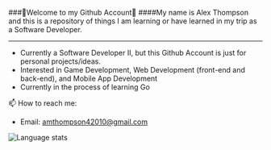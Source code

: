 ###:metal:Welcome to my Github Account:metal:
####My name is Alex Thompson and this is a repository of things I am learning or have learned in my trip as a Software Developer.

<hr/>

* Currently a Software Developer II, but this Github Account is just for personal projects/ideas.
* Interested in Game Development, Web Development (front-end and back-end), and Mobile App Development
* Currently in the process of learning Go

📫 How to reach me: 

* Email: amthompson42010@gmail.com

![Language stats](https://github-readme-stats.vercel.app/api/top-langs/?username=amthompson42010&count_private=true&show_icons=true&theme=dark&layout=compact)

<!--
**amthompson42010/amthompson42010** is a ✨ _special_ ✨ repository because its `README.md` (this file) appears on your GitHub profile.

Here are some ideas to get you started:

- 🔭 I’m currently working on ...
- 🌱 I’m currently learning ...
- 👯 I’m looking to collaborate on ...
- 🤔 I’m looking for help with ...
- 💬 Ask me about ...
- 📫 How to reach me: ...
- 😄 Pronouns: ...
- ⚡ Fun fact: ...
-->
